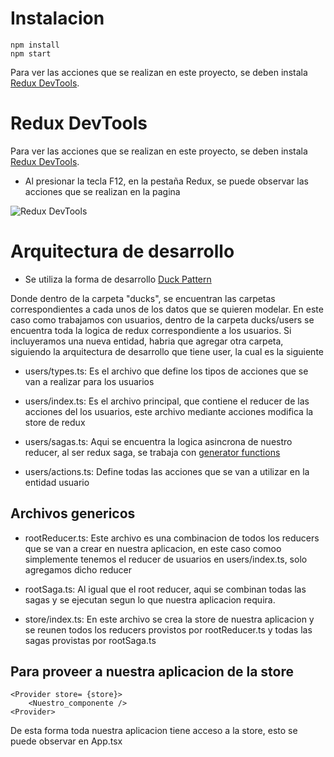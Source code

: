 # Instalacion
```
npm install
npm start
```

Para ver las acciones que se realizan en este proyecto, se deben instala [Redux DevTools](https://chrome.google.com/webstore/detail/redux-devtools/lmhkpmbekcpmknklioeibfkpmmfibljd?hl=es).

# Redux DevTools

Para ver las acciones que se realizan en este proyecto, se deben instala [Redux DevTools](https://chrome.google.com/webstore/detail/redux-devtools/lmhkpmbekcpmknklioeibfkpmmfibljd?hl=es).

- Al presionar la tecla F12, en la pestaña Redux, se puede observar las acciones que se realizan en la pagina

![Redux DevTools](https://user-images.githubusercontent.com/7957859/48663602-3aac4900-ea9b-11e8-921f-97059cbb599c.png)

# Arquitectura de desarrollo

- Se utiliza la forma de desarrollo [Duck Pattern](https://github.com/erikras/ducks-modular-redux)

Donde dentro de la carpeta "ducks", se encuentran las carpetas correspondientes a cada unos de los datos que se quieren modelar. En este caso como trabajamos con usuarios, dentro de la carpeta ducks/users se encuentra toda la logica de redux correspondiente a los usuarios. Si incluyeramos una nueva entidad, habria que agregar otra carpeta, siguiendo la arquitectura de desarrollo que tiene user, la cual es la siguiente

- users/types.ts: Es el archivo que define los tipos de acciones que se van a realizar para los usuarios

- users/index.ts: Es el archivo principal, que contiene el reducer de las acciones del los usuarios, este archivo mediante acciones modifica la store de redux

- users/sagas.ts: Aqui se encuentra la logica asincrona de nuestro reducer, al ser redux saga, se trabaja con [generator functions](https://codeburst.io/understanding-generators-in-es6-javascript-with-examples-6728834016d5)

- users/actions.ts: Define todas las acciones que se van a utilizar en la entidad usuario

## Archivos genericos
- rootReducer.ts: Este archivo es una combinacion de todos los reducers que se van a crear en nuestra aplicacion, en este caso comoo simplemente tenemos el reducer de usuarios en users/index.ts, solo agregamos dicho reducer

- rootSaga.ts: Al igual que el root reducer, aqui se combinan todas las sagas y se ejecutan segun lo que nuestra aplicacion requira.

- store/index.ts: En este archivo se crea la store de nuestra aplicacion y se reunen todos los reducers provistos por rootReducer.ts y todas las sagas provistas por rootSaga.ts

## Para proveer a nuestra aplicacion de la store
```
<Provider store= {store}>
    <Nuestro_componente />
<Provider>
```
De esta forma toda nuestra aplicacion tiene acceso a la store, esto se puede observar en App.tsx
